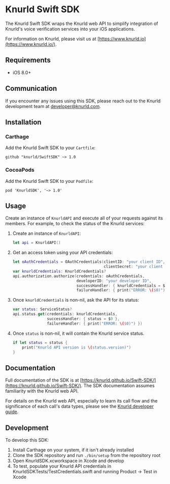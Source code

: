 # Knurld Swift SDK
The Knurld Swift SDK wraps the Knurld web API to simplify integration of Knurld's voice verification services into your iOS applications.

For information on Knurld, please visit us at [https://www.knurld.io](https://www.knurld.io/).

## Requirements
* iOS 8.0+

## Communication
If you encounter any issues using this SDK, please reach out to the Knurld development team at developer@knurld.com.

## Installation
### Carthage
Add the Knurld Swift SDK to your `Cartfile`:

`github "knurld/SwiftSDK" ~> 1.0`

### CocoaPods
Add the Knurld Swift SDK to your `Podfile`:

`pod 'KnurldSDK', '~> 1.0'`

## Usage
Create an instance of `KnurldAPI` and execute all of your requests against its members. For example, to check the status of the Knurld services:

1. Create an instance of `KnurldAPI`:

    ```swift
    let api = KnurldAPI()
    ```

1. Get an access token using your API credentials:

    ```swift
    let oAuthCredentials = OAuthCredentials(clientID: "your client ID",
                                            clientSecret: "your client secret")
    var knurldCredentials: KnurldCredentials?
    api.authorization.authorize(credentials: oAuthCredentials,
                                developerID: "your developer ID",
                                successHandler: { knurldCredentials = $0 },
                                failureHandler: { print("ERROR: \($0)") })
    ```

1. Once `knurldCredentials` is non-nil, ask the API for its status:

    ```swift
    var status: ServiceStatus?
    api.status.get(credentials: knurldCredentials,
                   successHandler: { status = $0 },
                   failureHandler: { print("ERROR: \($0)") })
    ```

1. Once `status` is non-nil, it will contain the Knurld service status.

    ```swift
    if let status = status {
        print("Knurld API version is \(status.version)")
    }
    ```

## Documentation
Full documentation of the SDK is at [https://knurld.github.io/Swift-SDK/](https://knurld.github.io/Swift-SDK/). The SDK documentation assumes familiarity with the Knurld web API.

For details on the Knurld web API, especially to learn its call flow and the significance of each call's data types, please see the [Knurld developer guide](https://developer.knurld.io/developer-guide).

## Development
To develop this SDK:

1. Install Carthage on your system, if it isn't already installed
1. Clone the SDK repository and run `./bin/setup` from the repository root
1. Open KnurldSDK.xcworkspace in Xcode and develop
1. To test, populate your Knurld API credentials in KnurldSDKTests/TestCredentials.swift and running Product -> Test in Xcode
